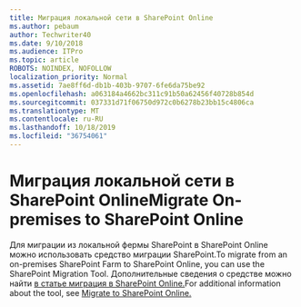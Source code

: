```yaml
---
title: Миграция локальной сети в SharePoint Online
ms.author: pebaum
author: Techwriter40
ms.date: 9/10/2018
ms.audience: ITPro
ms.topic: article
ROBOTS: NOINDEX, NOFOLLOW
localization_priority: Normal
ms.assetid: 7ae8ff6d-db1b-403b-9707-6fe6da75be92
ms.openlocfilehash: a063184a4662bc311c91b50a62456f40728b854d
ms.sourcegitcommit: 037331d71f06750d972c0b6278b23bb15c4806ca
ms.translationtype: MT
ms.contentlocale: ru-RU
ms.lasthandoff: 10/18/2019
ms.locfileid: "36754061"
---
```

# <a name="migrate-on-premises-to-sharepoint-online"></a><span data-ttu-id="e06ca-102">Миграция локальной сети в SharePoint Online</span><span class="sxs-lookup"><span data-stu-id="e06ca-102">Migrate On-premises to SharePoint Online</span></span>

<span data-ttu-id="e06ca-103">Для миграции из локальной фермы SharePoint в SharePoint Online можно использовать средство миграции SharePoint.</span><span class="sxs-lookup"><span data-stu-id="e06ca-103">To migrate from an on-premises SharePoint Farm to SharePoint Online, you can use the SharePoint Migration Tool.</span></span> <span data-ttu-id="e06ca-104">Дополнительные сведения о средстве можно найти [в статье миграция в SharePoint Online.](https://go.microsoft.com/fwlink/?linkid=2019574)</span><span class="sxs-lookup"><span data-stu-id="e06ca-104">For additional information about the tool, see [Migrate to SharePoint Online.](https://go.microsoft.com/fwlink/?linkid=2019574)</span></span>
  

